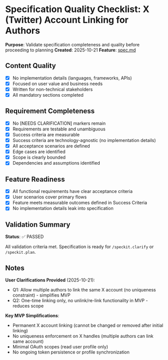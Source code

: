 # Specification Quality Checklist: X (Twitter) Account Linking for Authors

**Purpose**: Validate specification completeness and quality before proceeding to planning
**Created**: 2025-10-21
**Feature**: [spec.md](../spec.md)

## Content Quality

- [x] No implementation details (languages, frameworks, APIs)
- [x] Focused on user value and business needs
- [x] Written for non-technical stakeholders
- [x] All mandatory sections completed

## Requirement Completeness

- [x] No [NEEDS CLARIFICATION] markers remain
- [x] Requirements are testable and unambiguous
- [x] Success criteria are measurable
- [x] Success criteria are technology-agnostic (no implementation details)
- [x] All acceptance scenarios are defined
- [x] Edge cases are identified
- [x] Scope is clearly bounded
- [x] Dependencies and assumptions identified

## Feature Readiness

- [x] All functional requirements have clear acceptance criteria
- [x] User scenarios cover primary flows
- [x] Feature meets measurable outcomes defined in Success Criteria
- [x] No implementation details leak into specification

## Validation Summary

**Status**: ✅ PASSED

All validation criteria met. Specification is ready for `/speckit.clarify` or `/speckit.plan`.

## Notes

**User Clarifications Provided** (2025-10-21):
- Q1: Allow multiple authors to link the same X account (no uniqueness constraint) - simplifies MVP
- Q2: One-time linking only, no unlink/re-link functionality in MVP - reduces scope

**Key MVP Simplifications**:
- Permanent X account linking (cannot be changed or removed after initial linking)
- No uniqueness enforcement on X handles (multiple authors can link same account)
- Minimal OAuth scopes (read user profile only)
- No ongoing token persistence or profile synchronization
